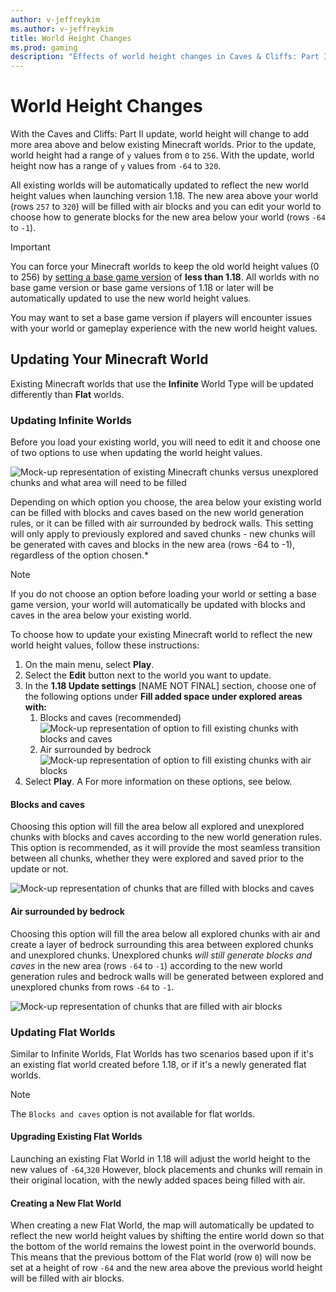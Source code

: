 ```yaml
---
author: v-jeffreykim
ms.author: v-jeffreykim
title: World Height Changes
ms.prod: gaming
description: "Effects of world height changes in Caves & Cliffs: Part II on creators"
---
```

# World Height Changes

With the Caves and Cliffs: Part II update, world height will change to add more area above and below existing Minecraft worlds. Prior to the update, world height had a range of `y` values from `0` to `256`. With the update, world height now has a range of `y` values from `-64` to `320`.

All existing worlds will be automatically updated to reflect the new world height values when launching version 1.18. The new area above your world (rows `257` to `320`) will be filled with air blocks and you can edit your world to choose how to generate blocks for the new area below your world (rows `-64` to `-1`).

> [!IMPORTANT]
> You can force your Minecraft worlds to keep the old world height values (0 to 256) by [setting a base game version](BaseGameVersioning.md) of **less than 1.18**. All worlds with no base game version or base game versions of 1.18 or later will be automatically updated to use the new world height values.
>
> You may want to set a base game version if players will encounter issues with your world or gameplay experience with the new world height values.

## Updating Your Minecraft World

Existing Minecraft worlds that use the **Infinite** World Type will be updated differently than **Flat** worlds.

### Updating Infinite Worlds

Before you load your existing world, you will need to edit it and choose one of two options to use when updating the world height values.

![Mock-up representation of existing Minecraft chunks versus unexplored chunks and what area will need to be filled](Media/WorldHeightChange/WorldHeightChange_ExistingChunks.png)

Depending on which option you choose, the area below your existing world can be filled with blocks and caves based on the new world generation rules, or it can be filled with air surrounded by bedrock walls.
This setting will only apply to previously explored and saved chunks - new chunks will be generated with caves and blocks in the new area (rows -64 to -1), regardless of the option chosen.*

> [!NOTE]
> If you do not choose an option before loading your world or setting a base game version, your world will automatically be updated with blocks and caves in the area below your existing world.

To choose how to update your existing Minecraft world to reflect the new world height values, follow these instructions:

1. On the main menu, select **Play**.
1. Select the **Edit** button next to the world you want to update.
1. In the **1.18 Update settings** [NAME NOT FINAL] section, choose one of the following options under **Fill added space under explored areas with:**
    1. Blocks and caves (recommended)
      ![Mock-up representation of option to fill existing chunks with blocks and caves](Media/WorldHeightChange/WorldHeightChange_Update1.png)
    1. Air surrounded by bedrock
      ![Mock-up representation of option to fill existing chunks with air blocks](Media/WorldHeightChange/WorldHeightChange_Update2.png)
1. Select **Play**.
A
For more information on these options, see below.

#### Blocks and caves

Choosing this option will fill the area below all explored and unexplored chunks with blocks and caves according to the new world generation rules. This option is recommended, as it will provide the most seamless transition between all chunks, whether they were explored and saved prior to the update or not.

![Mock-up representation of chunks that are filled with blocks and caves](Media/WorldHeightChange/WorldHeightChange_BlockFill.png)

#### Air surrounded by bedrock

Choosing this option will fill the area below all explored chunks with air and create a layer of bedrock surrounding this area between explored chunks and unexplored chunks. Unexplored chunks *will still generate blocks and caves* in the new area (rows `-64` to `-1`) according to the new world generation rules and bedrock walls will be generated between explored and unexplored chunks from rows `-64` to `-1`.

![Mock-up representation of chunks that are filled with air blocks](Media/WorldHeightChange/WorldHeightChange_AirFill.png)

### Updating Flat Worlds

Similar to Infinite Worlds, Flat Worlds has two scenarios based upon if it's an existing flat world created before 1.18, or if it's a newly generated flat worlds.

> [!NOTE]
> The `Blocks and caves` option is not available for flat worlds.

#### Upgrading Existing Flat Worlds

Launching an existing Flat World in 1.18 will adjust the world height to the new values of `-64`,`320`  However, block placements and chunks will remain in their original location, with the newly added spaces being filled with air.

#### Creating a New Flat World

When creating a new Flat World, the map will automatically be updated to reflect the new world height values by shifting the entire world down so that the bottom of the world remains the lowest point in the overworld bounds. This means that the previous bottom of the Flat world (row `0`) will now be set at a height of row `-64` and the new area above the previous world height will be filled with air blocks.
